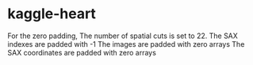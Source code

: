 # kaggle-heart

For the zero padding, 
The number of spatial cuts is set to 22.
The SAX indexes are padded with -1
The images are padded with zero arrays
The SAX coordinates are padded with zero arrays
